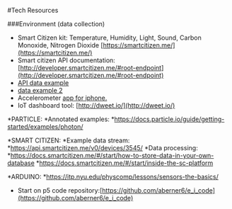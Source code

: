 #Tech Resources

###Environment (data collection)

* Smart Citizen kit: Temperature, Humidity, Light, Sound, Carbon Monoxide, Nitrogen Dioxide [https://smartcitizen.me/](https://smartcitizen.me/)
* Smart citizen API documentation: [http://developer.smartcitizen.me/#root-endpoint](http://developer.smartcitizen.me/#root-endpoint)
* [API data example](https://api.smartcitizen.me/v0/devices/3545/readings?sensor_id=7&rollup=1m&from=2016-07-17&to=2016-07-20)
* [data example 2](https://api.smartcitizen.me/v0/devices/3545/readings?sensor_id=15&rollup=4h&function=max&from=2016-07-17&to=2016-07-20)
* Accelerometer [app for iphone.](http://www.bitshapesoftware.com/instruments/gyrosc/)
* IoT dashboard tool: [http://dweet.io/](http://dweet.io/)

*PARTICLE:
*Annotated examples:
*https://docs.particle.io/guide/getting-started/examples/photon/

*SMART CITIZEN:
*Example data stream:
*https://api.smartcitizen.me/v0/devices/3545/
*Data processing:
*https://docs.smartcitizen.me/#/start/how-to-store-data-in-your-own-database
*https://docs.smartcitizen.me/#/start/inside-the-sc-platform

*ARDUINO:
*https://itp.nyu.edu/physcomp/lessons/sensors-the-basics/


* Start on p5 code repository:[https://github.com/aberner6/e_i_code](https://github.com/aberner6/e_i_code)
